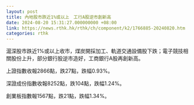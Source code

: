```yaml
---
layout: post
title: 內地股市跌近1%或以上　工行A股逆市創新高
date: 2024-08-20 15:31:27.000000000 +08:00
link: https://news.rthk.hk/rthk/ch/component/k2/1766885-20240820.htm
categories: rthk
---
```


滬深股市跌近1%或以上收市，煤炭開採加工、軌道交通設備股下跌；電子競技相關股份上升，部分銀行股逆市造好，工商銀行A股再創新高。

上證指數收報2866點，跌27點，跌幅0.93%。

深證成份指數收報8252點，跌104點，跌幅1.24%。

創業板指數報1567點，跌21點，跌幅1.34%。
